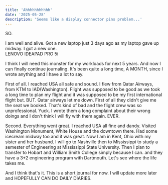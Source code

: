 ```yaml
---
title: 'Ahhhhhhhhhhh'
date: '2025-05-28'
description: 'Seems like a display connector pins problem...'
---
```


SO. <br>

I am well and alive. Got a new laptop just 3 days ago as my laptop gave up midway. I got a new one.
<br>
LENOVO IDEAPAD PRO 5i
<br>

I think I will need this monster for my workloads for next 5 years. And now I can finally continue journaling.
It's been quite a long time, A MONTH, since I wrote anything and I have a lot to say.

First of all.
I reached USA all safe and sound. I flew from Qatar Airways, from KTM to IAD(Washington). Flight was supposed to be good as we took a long time to plan my flight and it was supposed to be my first international flight but. BUT. Qatar airways let me down. First of all they didn't give me the seat we booked. That's kind of bad and the flight crew was so unprofessional. Yuck. I wrote them a long complaint about their wrong doings and I don't think I will fly with them again. EVER.

Second. Everything went great. I reached USA all fine and dandy. Visited Washington Monument, White House and the downtown there. Had some icecream midway too and it was great. Now I am in Kent, Ohio with my sister and her husband. I will go to Nashville then to Mississippi to study a semester of Engineering at Mississippi State University. Then I plan to transfer to Hobart and William Smith College simply because I can. and they have a 3+2 engineering program with Dartmouth. Let's see where the life takes me.

And I think that's it. This is a short journal for now. I will update more later and HOPEFULLY CAN DO DAILY DIARIES.
